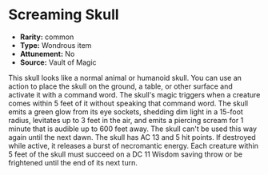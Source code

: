 
# Screaming Skull

* **Rarity:** common
* **Type:** Wondrous item
* **Attunement:** No
* **Source:** Vault of Magic


This skull looks like a normal animal or humanoid skull. You can use an action to place the skull on the ground, a table, or other surface and activate it with a command word. The skull's magic triggers when a creature comes within 5 feet of it without speaking that command word. The skull emits a green glow from its eye sockets, shedding dim light in a 15-foot radius, levitates up to 3 feet in the air, and emits a piercing scream for 1 minute that is audible up to 600 feet away. The skull can't be used this way again until the next dawn. The skull has AC 13 and 5 hit points. If destroyed while active, it releases a burst of necromantic energy. Each creature within 5 feet of the skull must succeed on a DC 11 Wisdom saving throw or be frightened until the end of its next turn.
